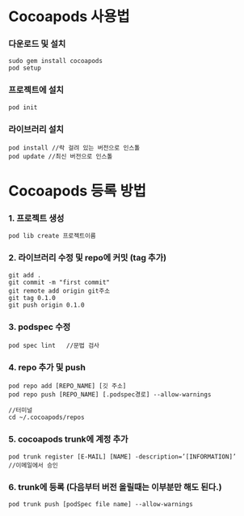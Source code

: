 # Cocoapods 사용법

### 다운로드 및 설치

```
sudo gem install cocoapods
pod setup
```



### 프로젝트에 설치

```
pod init
```



### 라이브러리 설치

```shell
pod install	//락 걸려 있는 버전으로 인스톨
pod update //최신 버전으로 인스톨
```



# Cocoapods 등록 방법

### 1. 프로젝트 생성

```xml
pod lib create 프로젝트이름
```



### 2. 라이브러리 수정 및 repo에 커밋 (tag 추가)

```
git add . 
git commit -m "first commit" 
git remote add origin git주소 
git tag 0.1.0 
git push origin 0.1.0
```



### 3. podspec 수정

```
pod spec lint	//문법 검사
```



### 4. repo 추가 및 push

```
pod repo add [REPO_NAME] [깃 주소]	
pod repo push [REPO_NAME] [.podspec경로] --allow-warnings

//터미널
cd ~/.cocoapods/repos
```



### 5. cocoapods trunk에 계정 추가

```
pod trunk register [E-MAIL] [NAME] -description=’[INFORMATION]’
//이메일에서 승인
```



### 6. trunk에 등록 (다음부터 버전 올릴때는 이부분만 해도 된다.)

```
pod trunk push [podSpec file name] --allow-warnings
```
